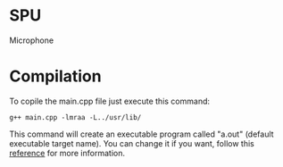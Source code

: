 # SPU
Microphone

Compilation
===================
To copile the main.cpp file just execute this command:

```
g++ main.cpp -lmraa -L../usr/lib/
```
This command will create an executable program called "a.out" (default executable target name).
You can change it if you want, follow this [reference](http://www.cs.fsu.edu/~jestes/howto/g++compiling.txt) for more information.

